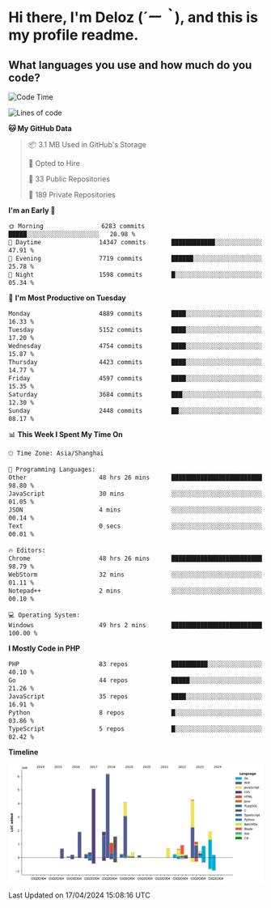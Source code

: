 # **Hi there, I'm Deloz (*´ー｀*), and this is my profile readme.**

## **What languages you use and how much do you code?**

<!--START_SECTION:waka-->
![Code Time](http://img.shields.io/badge/Code%20Time-3%2C782%20hrs%2045%20mins-blue)

![Lines of code](https://img.shields.io/badge/From%20Hello%20World%20I%27ve%20Written-36.0%20million%20lines%20of%20code-blue)

**🐱 My GitHub Data** 

> 📦 3.1 MB Used in GitHub's Storage 
 > 
> 💼 Opted to Hire
 > 
> 📜 33 Public Repositories 
 > 
> 🔑 189 Private Repositories 
 > 
**I'm an Early 🐤** 

```text
🌞 Morning                6283 commits        █████░░░░░░░░░░░░░░░░░░░░   20.98 % 
🌆 Daytime                14347 commits       ████████████░░░░░░░░░░░░░   47.91 % 
🌃 Evening                7719 commits        ██████░░░░░░░░░░░░░░░░░░░   25.78 % 
🌙 Night                  1598 commits        █░░░░░░░░░░░░░░░░░░░░░░░░   05.34 % 
```
📅 **I'm Most Productive on Tuesday** 

```text
Monday                   4889 commits        ████░░░░░░░░░░░░░░░░░░░░░   16.33 % 
Tuesday                  5152 commits        ████░░░░░░░░░░░░░░░░░░░░░   17.20 % 
Wednesday                4754 commits        ████░░░░░░░░░░░░░░░░░░░░░   15.87 % 
Thursday                 4423 commits        ████░░░░░░░░░░░░░░░░░░░░░   14.77 % 
Friday                   4597 commits        ████░░░░░░░░░░░░░░░░░░░░░   15.35 % 
Saturday                 3684 commits        ███░░░░░░░░░░░░░░░░░░░░░░   12.30 % 
Sunday                   2448 commits        ██░░░░░░░░░░░░░░░░░░░░░░░   08.17 % 
```


📊 **This Week I Spent My Time On** 

```text
🕑︎ Time Zone: Asia/Shanghai

💬 Programming Languages: 
Other                    48 hrs 26 mins      █████████████████████████   98.80 % 
JavaScript               30 mins             ░░░░░░░░░░░░░░░░░░░░░░░░░   01.05 % 
JSON                     4 mins              ░░░░░░░░░░░░░░░░░░░░░░░░░   00.14 % 
Text                     0 secs              ░░░░░░░░░░░░░░░░░░░░░░░░░   00.01 % 

🔥 Editors: 
Chrome                   48 hrs 26 mins      █████████████████████████   98.79 % 
WebStorm                 32 mins             ░░░░░░░░░░░░░░░░░░░░░░░░░   01.11 % 
Notepad++                2 mins              ░░░░░░░░░░░░░░░░░░░░░░░░░   00.10 % 

💻 Operating System: 
Windows                  49 hrs 2 mins       █████████████████████████   100.00 % 
```

**I Mostly Code in PHP** 

```text
PHP                      83 repos            ██████████░░░░░░░░░░░░░░░   40.10 % 
Go                       44 repos            █████░░░░░░░░░░░░░░░░░░░░   21.26 % 
JavaScript               35 repos            ████░░░░░░░░░░░░░░░░░░░░░   16.91 % 
Python                   8 repos             █░░░░░░░░░░░░░░░░░░░░░░░░   03.86 % 
TypeScript               5 repos             █░░░░░░░░░░░░░░░░░░░░░░░░   02.42 % 
```



**Timeline**

![Lines of Code chart](https://raw.githubusercontent.com/deloz/deloz/main/assets/bar_graph.png)


 Last Updated on 17/04/2024 15:08:16 UTC
<!--END_SECTION:waka-->
